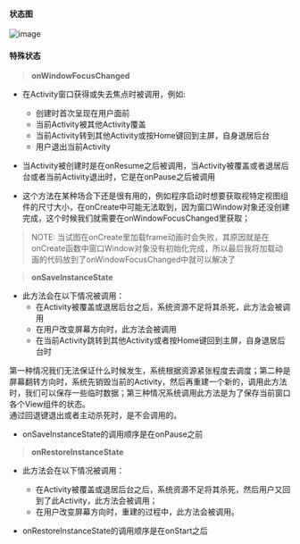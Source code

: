 #### 状态图
![image](https://raw.githubusercontent.com/joyoushunter/Learn-xxx/master/android/assets/activity_life.gif)

#### 特殊状态
> **onWindowFocusChanged**

* 在Activity窗口获得或失去焦点时被调用，例如:
    - 创建时首次呈现在用户面前
    - 当前Activity被其他Activity覆盖
    - 当前Activity转到其他Activity或按Home键回到主屏，自身退居后台
    - 用户退出当前Activity

* 当Activity被创建时是在onResume之后被调用，当Activity被覆盖或者退居后台或者当前Activity退出时，它是在onPause之后被调用

* 这个方法在某种场合下还是很有用的，例如程序启动时想要获取视特定视图组件的尺寸大小，在onCreate中可能无法取到，因为窗口Window对象还没创建完成，这个时候我们就需要在onWindowFocusChanged里获取；

> NOTE: 当试图在onCreate里加载frame动画时会失败，其原因就是在onCreate函数中窗口Window对象没有初始化完成，所以最后我将加载动画的代码放到了onWindowFocusChanged中就可以解决了

> **onSaveInstanceState**

* 此方法会在以下情况被调用：
    - 在Activity被覆盖或退居后台之后，系统资源不足将其杀死，此方法会被调用
    - 在用户改变屏幕方向时，此方法会被调用
    - 在当前Activity跳转到其他Activity或者按Home键回到主屏，自身退居后台时
     
第一种情况我们无法保证什么时候发生，系统根据资源紧张程度去调度；第二种是屏幕翻转方向时，系统先销毁当前的Activity，然后再重建一个新的，调用此方法时，我们可以保存一些临时数据；第三种情况系统调用此方法是为了保存当前窗口各个View组件的状态。  
通过回退键退出或者主动杀死时，是不会调用的。

* onSaveInstanceState的调用顺序是在onPause之前

> **onRestoreInstanceState**

* 此方法会在以下情况被调用：
    - 在Activity被覆盖或退居后台之后，系统资源不足将其杀死，然后用户又回到了此Activity，此方法会被调用；
    - 在用户改变屏幕方向时，重建的过程中，此方法会被调用。
    
* onRestoreInstanceState的调用顺序是在onStart之后